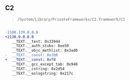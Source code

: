 ## C2

> `/System/Library/PrivateFrameworks/C2.framework/C2`

```diff

-2100.139.0.0.0
+2130.0.0.0.0
   __TEXT.__text: 0x33944
   __TEXT.__auth_stubs: 0xe50
   __TEXT.__objc_methlist: 0x3ad0
-  __TEXT.__const: 0x108
+  __TEXT.__const: 0xf8
   __TEXT.__gcc_except_tab: 0x948
   __TEXT.__cstring: 0x2d54
   __TEXT.__oslogstring: 0x217c

```
